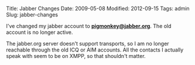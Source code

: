 Title: Jabber Changes
Date: 2009-05-08
Modified: 2012-09-15
Tags: admin
Slug: jabber-changes

I've changed my jabber account to <strong>pigmonkey@jabber.org</strong>. The old account is no longer active.

The jabber.org server doesn't support transports, so I am no longer reachable through the old ICQ or AIM accounts. All the contacts I actually speak with seem to be on XMPP, so that shouldn't matter.
